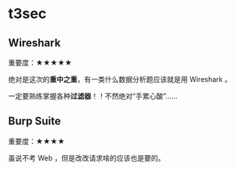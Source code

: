 # t3sec

## Wireshark
重要度：★★★★★

绝对是这次的**重中之重**，有一类什么数据分析题应该就是用 Wireshark 。

一定要熟练掌握各种**过滤器**！！不然绝对“手累心酸”……

## Burp Suite
重要度：★★★★

虽说不考 Web ，但是改改请求啥的应该也是要的。
